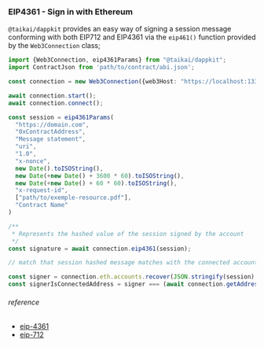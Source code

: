 ### EIP4361 - Sign in with Ethereum
`@taikai/dappkit` provides an easy way of signing a session message conforming with both EIP712 and EIP4361 via the 
`eip461()` function provided by the `Web3Connection` class;

```typescript
import {Web3Connection, eip4361Params} from "@taikai/dappkit";
import ContractJson from 'path/to/contract/abi.json';

const connection = new Web3Connection({web3Host: "https://localhost:1337"});

await connection.start();
await connection.connect();

const session = eip4361Params(
  "https://domain.com",
  "0xContractAddress",
  "Message statement",
  "uri",
  "1.0",
  "x-nonce",
  new Date().toISOString(),
  new Date(+new Date() + 3600 * 60).toISOString(),
  new Date(+new Date() + 60 * 60).toISOString(),
  "x-request-id",
  ["path/to/exemple-resource.pdf"],
  "Contract Name"
)

/**
 * Represents the hashed value of the session signed by the account
 */
const signature = await connection.eip4361(session);

// match that session hashed message matches with the connected account

const signer = connection.eth.accounts.recover(JSON.stringify(session), signature);
const signerIsConnectedAddress = signer === (await connection.getAddress());

```

###### reference

- [eip-4361](https://eips.ethereum.org/EIPS/eip-4361)
- [eip-712](https://eips.ethereum.org/EIPS/eip-712)
